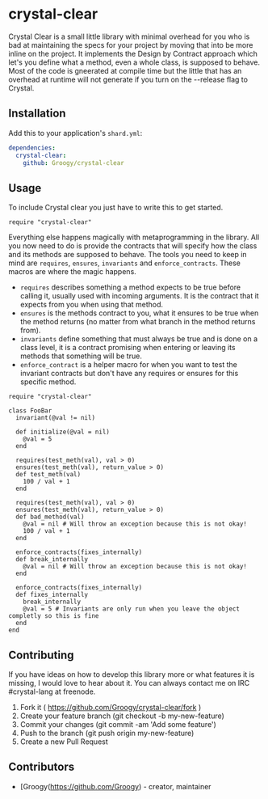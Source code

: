 # crystal-clear

Crystal Clear is a small little library with minimal overhead for you who is bad at maintaining the specs for your project by moving that into be more inline on the project. It implements the Design by Contract approach which let's you define what a method, even a whole class, is supposed to behave. Most of the code is gneerated at compile time but the little that has an overhead at runtime will not generate if you turn on the --release flag to Crystal.

## Installation

Add this to your application's `shard.yml`:

```yaml
dependencies:
  crystal-clear:
    github: Groogy/crystal-clear
```

## Usage

To include Crystal clear you just have to write this to get started.

```crystal
require "crystal-clear"
```

Everything else happens magically with metaprogramming in the library. All you now need to do is provide the contracts that will specify how the class and its methods are supposed to behave. The tools you need to keep in mind are `requires`, `ensures`, `invariants` and `enforce_contracts`. These macros are where the magic happens. 

* `requires` describes something a method expects to be true before calling it, usually used with incoming arguments. It is the contract that it expects from you when using that method. 
* `ensures` is the methods contract to you, what it ensures to be true when the method returns (no matter from what branch in the method returns from). 
* `invariants` define something that must always be true and is done on a class level, it is a contract promising when entering or leaving its methods that something will be true. 
* `enforce_contract` is a helper macro for when you want to test the invariant contracts but don't have any requires or ensures for this specific method.

```crystal
require "crystal-clear"

class FooBar
  invariant(@val != nil)

  def initialize(@val = nil)
    @val = 5
  end

  requires(test_meth(val), val > 0)
  ensures(test_meth(val), return_value > 0)
  def test_meth(val)
    100 / val + 1
  end

  requires(test_meth(val), val > 0)
  ensures(test_meth(val), return_value > 0)
  def bad_method(val)
    @val = nil # Will throw an exception because this is not okay!
    100 / val + 1
  end

  enforce_contracts(fixes_internally)
  def break_internally
    @val = nil # Will throw an exception because this is not okay! 
  end

  enforce_contracts(fixes_internally)
  def fixes_internally
    break_internally 
    @val = 5 # Invariants are only run when you leave the object completly so this is fine
  end
end
```

## Contributing

If you have ideas on how to develop this library more or what features it is missing, I would love to hear about it. You can always contact me on IRC #crystal-lang at freenode.

1. Fork it ( https://github.com/Groogy/crystal-clear/fork )
2. Create your feature branch (git checkout -b my-new-feature)
3. Commit your changes (git commit -am 'Add some feature')
4. Push to the branch (git push origin my-new-feature)
5. Create a new Pull Request

## Contributors

- [Groogy(https://github.com/Groogy)  - creator, maintainer
